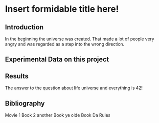 # Insert formidable title here!


## Introduction


In the beginning the universe was created. That made a lot of people very angry and was regarded as a step into the wrong direction. 


## Experimental Data on this project


## Results

The answer to the question about life universe and everything is 42!


## Bibliography 
Movie 1
Book 2
another Book
ye olde Book 
Da Rules
